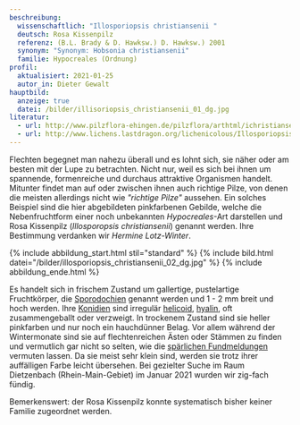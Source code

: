 ```yaml
---
beschreibung:
  wissenschaftlich: "Illosporiopsis christiansenii "
  deutsch: Rosa Kissenpilz
  referenz: (B.L. Brady & D. Hawksw.) D. Hawksw.) 2001
  synonym: "Synonym: Hobsonia christiansenii"
  familie: Hypocreales (Ordnung)
profil:
  aktualisiert: 2021-01-25
  autor_in: Dieter Gewalt
hauptbild:
  anzeige: true
  datei: /bilder/illisoriopsis_christiansenii_01_dg.jpg
literatur:
  - url: http://www.pilzflora-ehingen.de/pilzflora/arthtml/ichristiansenii.php
  - url: http://www.lichens.lastdragon.org/lichenicolous/Illosporiopsis_christiansenii.html
---
```

Flechten begegnet man nahezu überall und es lohnt sich, sie näher oder am besten mit der Lupe zu betrachten. Nicht nur, weil es sich bei ihnen um spannende, formenreiche und durchaus attraktive  Organismen handelt. Mitunter findet man auf oder zwischen ihnen auch richtige Pilze, von denen die meisten allerdings nicht wie *"richtige Pilze"* aussehen. Ein solches Beispiel sind die hier abgebildeten pinkfarbenen Gebilde, welche die Nebenfruchtform einer noch unbekannten *Hypocreales*-Art darstellen und Rosa Kissenpilz (*Illosporopsis christiansenii*) genannt werden. Ihre Bestimmung verdanken wir *Hermine Lotz-Winter*.

{% include abbildung_start.html stil="standard" %}
{% include bild.html datei="/bilder/illosporiopsis_christiansenii_02_dg.jpg" %}
{% include abbildung_ende.html %}

Es handelt sich in frischem Zustand um gallertige, pustelartige Fruchtkörper, die [Sporodochien](Sporodochien "Glossar") genannt werden und 1 - 2 mm breit und hoch werden. Ihre [Konidien](Konidien "Glossar") sind irregulär [helicoid](helicoid "Glossar"), [hyalin](hyalin "Glossar"), oft zusammengeballt oder verzweigt. In trockenem Zustand sind sie heller pinkfarben und nur noch ein hauchdünner Belag. Vor allem während der Wintermonate sind sie auf flechtenreichen Ästen oder Stämmen zu finden und vermutlich gar nicht so selten, wie die [spärlichen Fundmeldungen](https://www.pilze-deutschland.de/organismen/illosporiopsis-christiansenii-bl-brady-d-hawksw-d-hawksw-2001) vermuten lassen. Da sie meist sehr klein sind, werden sie trotz ihrer auffälligen Farbe leicht übersehen. Bei gezielter Suche im Raum Dietzenbach (Rhein-Main-Gebiet) im Januar 2021 wurden wir zig-fach fündig.

Bemerkenswert: der Rosa Kissenpilz konnte systematisch bisher keiner Familie zugeordnet werden.